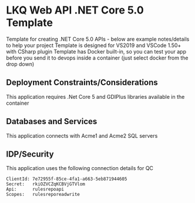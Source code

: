 # LKQ Web API .NET Core 5.0 Template
 
Template for creating .NET Core 5.0 APIs - below are example notes/details to help your project
Template is designed for VS2019 and VSCode 1.50+ with CSharp plugin
Template has Docker built-in, so you can test your app before you send it to devops inside a container (just select docker from the drop down)

## Deployment Constraints/Considerations

This application requires .Net Core 5 and GDIPlus libraries available in the container

## Databases and Services

This application connects with Acme1 and Acme2 SQL servers

## IDP/Security

This application uses the following connection details for QC
```
ClientId: 7e72955f-85ce-4fa1-a663-5eb871944605
Secret:   rkiOZVCZqKCBVjGTVlom
Api:      rulesrepoapi
Scopes:   rulesreporeadwrite          
```